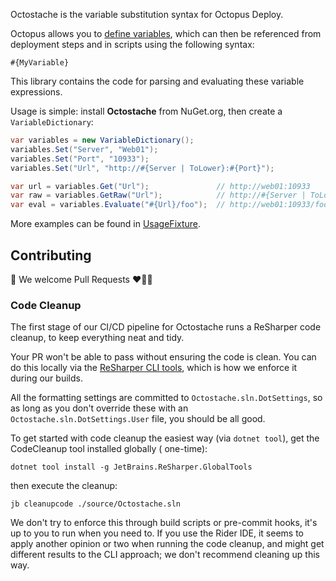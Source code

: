 Octostache is the variable substitution syntax for Octopus Deploy.

Octopus allows you to [define variables](http://g.octopushq.com/DocumentationVariables), which can then be referenced
from deployment steps and in scripts using the following syntax:

```
#{MyVariable}
```

This library contains the code for parsing and evaluating these variable expressions.

Usage is simple: install **Octostache** from NuGet.org, then create a `VariableDictionary`:

```csharp
var variables = new VariableDictionary();
variables.Set("Server", "Web01");
variables.Set("Port", "10933");
variables.Set("Url", "http://#{Server | ToLower}:#{Port}");

var url = variables.Get("Url");               // http://web01:10933
var raw = variables.GetRaw("Url");            // http://#{Server | ToLower}:#{Port}
var eval = variables.Evaluate("#{Url}/foo");  // http://web01:10933/foo
```

More examples can be found
in [UsageFixture](https://github.com/OctopusDeploy/Octostache/blob/master/source/Octostache.Tests/UsageFixture.cs).

## Contributing

🐙 We welcome Pull Requests ❤️🧑‍💻

### Code Cleanup

The first stage of our CI/CD pipeline for Octostache runs a ReSharper code cleanup, to keep everything neat and tidy.

Your PR won't be able to pass without ensuring the code is clean. You can do this locally via
the [ReSharper CLI tools](https://www.jetbrains.com/help/rider/ReSharper_Command_Line_Tools.html), which is how we
enforce it during our builds.

All the formatting settings are committed to `Octostache.sln.DotSettings`, so as long as you don't override these with
an `Octostache.sln.DotSettings.User` file, you should be all good.

To get started with code cleanup the easiest way (via `dotnet tool`), get the CodeCleanup tool installed globally (
one-time):

```
dotnet tool install -g JetBrains.ReSharper.GlobalTools
```

then execute the cleanup:

```
jb cleanupcode ./source/Octostache.sln
```

We don't try to enforce this through build scripts or pre-commit hooks, it's up to you to run when you need to. If you
use the Rider IDE, it seems to apply another opinion or two when running the code cleanup, and might get different
results to the CLI approach; we don't recommend cleaning up this way.

